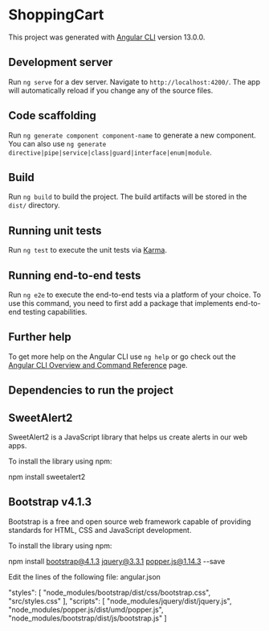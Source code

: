 # ShoppingCart

This project was generated with [Angular CLI](https://github.com/angular/angular-cli) version 13.0.0.

## Development server

Run `ng serve` for a dev server. Navigate to `http://localhost:4200/`. The app will automatically reload if you change any of the source files.

## Code scaffolding

Run `ng generate component component-name` to generate a new component. You can also use `ng generate directive|pipe|service|class|guard|interface|enum|module`.

## Build

Run `ng build` to build the project. The build artifacts will be stored in the `dist/` directory.

## Running unit tests

Run `ng test` to execute the unit tests via [Karma](https://karma-runner.github.io).

## Running end-to-end tests

Run `ng e2e` to execute the end-to-end tests via a platform of your choice. To use this command, you need to first add a package that implements end-to-end testing capabilities.

## Further help

To get more help on the Angular CLI use `ng help` or go check out the [Angular CLI Overview and Command Reference](https://angular.io/cli) page.

## Dependencies to run the project

## SweetAlert2

SweetAlert2 is a JavaScript library that helps us create alerts in our web apps.

To install the library using npm:

npm install sweetalert2

## Bootstrap v4.1.3

Bootstrap is a free and open source web framework capable of providing standards for HTML, CSS and JavaScript development.

To install the library using npm:

npm install bootstrap@4.1.3 jquery@3.3.1 popper.js@1.14.3 --save

Edit the lines of the following file: angular.json

"styles": [
	"node_modules/bootstrap/dist/css/bootstrap.css",
	"src/styles.css"
],
"scripts": [
	"node_modules/jquery/dist/jquery.js",
	"node_modules/popper.js/dist/umd/popper.js",
	"node_modules/bootstrap/dist/js/bootstrap.js"
]


